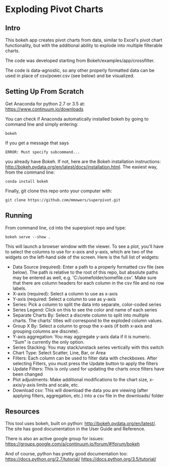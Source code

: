 # Exploding Pivot Charts

## Intro
This bokeh app creates pivot charts from data, similar to Excel's pivot
chart functionality, but with the additional ability to explode into
multiple filterable charts.

The code was developed starting from Bokeh/examples/app/crossfilter.

The code is data-agnostic, so any other properly formatted data can
be used in place of csv/power.csv (see below) and be visualized.

## Setting Up From Scratch
Get Anaconda for python 2.7 or 3.5 at:
https://www.continuum.io/downloads

You can check if Anaconda automatically installed bokeh by going to
command line and simply entering:
```
bokeh
```
If you get a message that says
```
ERROR: Must specify subcommand...
```
you already have Bokeh. If not, here are the Bokeh installation instructions:
http://bokeh.pydata.org/en/latest/docs/installation.html. The easiest way,
from the command line:
```
conda install bokeh
```
Finally, git clone this repo onto your computer with:
```
git clone https://github.com/mmowers/superpivot.git
```

## Running
From command line, cd into the superpivot repo and type:
```
bokeh serve --show .
```
This will launch a browser window with the viewer. To see
a plot, you'll have to select the columns to use for x-axis and y-axis, which are two of the widgets
on the left-hand side of the screen. Here is the full list of widgets:
* Data Source (required): Enter a path to a properly formatted csv file (see below). The path is relative to the
root of this repo, but absolute paths may be entered as well, e.g. 'C:/somefolder/somefile.csv'. Make sure
that there are column headers for each column in the csv file and no row labels.
* X-axis (required): Select a column to use as x-axis
* Y-axis (required: Select a column to use as y-axis
* Series: Pick a column to split the data into separate, color-coded series
* Series Legend: Click on this to see the color and name of each series
* Separate Charts By: Select a discrete column to split into multiple charts. The charts' titles will correspond to the
exploded column values.
* Group X By: Select a column to group the x-axis (if both x-axis and grouping columns are discrete).
* Y-axis aggregation: You may aggregate y-axis data if it is numeric. "Sum" is currently the only option.
* Series Stacking: You may stack/unstack series vertically with this switch
* Chart Type: Select Scatter, Line, Bar, or Area
* Filters: Each column can be used to filter data with checkboxes. After selecting Filters, you must press
the Update button to apply the filters
* Update Filters: This is only used for updating the charts once filters have been changed
* Plot adjustments: Make additional modifications to the chart size, x-axis/y-axis limits and scale, etc.
* Download csv: This will download the data you are viewing (after applying filters, aggregation, etc.) into
a csv file in the downloads/ folder

## Resources
This tool uses bokeh, built on python:
http://bokeh.pydata.org/en/latest/.
The site has good documentation in the User Guide and Reference.

There is also an active google group for issues:
https://groups.google.com/a/continuum.io/forum/#!forum/bokeh

And of course, python has pretty good documentation too:
https://docs.python.org/2.7/tutorial/
https://docs.python.org/3.5/tutorial/